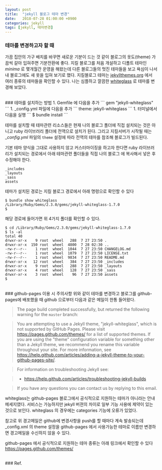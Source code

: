 ```yaml
---
layout: post
title:  "jekyll 블로그 테마 변경"
date:   2018-07-28 01:00:00 +0900
categories: jekyll
tags: [jekyll, 테마변경]
---
```

### 테마를 변경하고자 할 때
가끔 집안의 가구 배치를 바꾸면 새로운 기분이 드는 것 같이 블로그의 옷도(theme) 가끔씩 갈아 입혀주면 기분전환에 좋다. 지킬 블로그를 처음 개설하고 디폴트 테마인 _minima_ 로 몇개월간 운영을 해왔는데 다른 블로그들의 멋진 테마들을 보고 욕심이 나서 내 블로그에도 새 옷을 입혀 보기로 했다. 지킬블로그 테마는 [jekyllthemes.org](http://jekyllthemes.org) 에서 여러 종류의 테마들을 확인할 수 있다. 나는 심플하고 깔끔한 [whiteglass](https://yous.be/whiteglass/) 로 테마를 변경해 보았다.

<br>
### 테마를 설치하는 방법
1. Gemfile 에 다음을 추가
```
gem "jekyll-whiteglass"
```
1. _config.yml 파일에 다음을 추가
```
theme: jekyll-whiteglass
```
1. 터미널에서 다음을 실행
```
$ bundle install
```

테마를 설치할 때 테마관련 리소스들은 현재 나의 블로그 폴더에 직접 설치되는 것은 아니고 ruby 라이브러리 폴더에 전역으로 설치가 된다. 그리고 지킬서버가 시작될 때는 __config.yml_ 파일의 `theme` 설정에 따라 전역의 테마를 참조해 블로그가 빌드된다.

기본 테마 양식을 그대로 사용하지 않고 커스터마이징을 하고자 한다면 ruby 라이브러리가 설치되는 경로에서 아래 테마관련 폴더들을 직접 나의 블로그 에 복사해서 넣은 후 수정해야 한다.

```
_includes
_layouts
_sass
assets
```

테마가 설치된 경로는 지킬 블로그 경로에서 아래 명령으로 확인할 수 있다
```
$ bundle show whiteglass
/Library/Ruby/Gems/2.3.0/gems/jekyll-whiteglass-1.7.0
$ 
```
해당 경로에 들어가면 위 4가지 폴더를 확인할 수 있다.

```
$ cd /Library/Ruby/Gems/2.3.0/gems/jekyll-whiteglass-1.7.0
$ ls -al
total 40
drwxr-xr-x    9 root  wheel   288  7 27 23:50 .
drwxr-xr-x  150 root  wheel  4800  7 28 02:30 ..
-rw-r--r--    1 root  wheel  1044  7 27 23:50 CHANGELOG.md
-rw-r--r--    1 root  wheel  1079  7 27 23:50 LICENSE.txt
-rw-r--r--    1 root  wheel  9834  7 27 23:50 README.md
drwxr-xr-x   12 root  wheel   384  7 27 23:50 _includes
drwxr-xr-x    9 root  wheel   288  7 27 23:50 _layouts
drwxr-xr-x    4 root  wheel   128  7 27 23:50 _sass
drwxr-xr-x    3 root  wheel    96  7 27 23:50 assets
$ 
```

<br>
### github-pages 이용 시 주의사항
위와 같이 테마를 변경하고 블로그를 github-pages에 배포했을 때 github 으로부터 다음과 같은 메일이 한통 들어왔다.

> The page build completed successfully, but returned the following warning for the `master` branch:

> You are attempting to use a Jekyll theme, "jekyll-whiteglass", which is not supported by GitHub Pages. Please visit https://pages.github.com/themes/ for a list of supported themes. If you are using the "theme" configuration variable for something other than a Jekyll theme, we recommend you rename this variable throughout your site. For more information, see https://help.github.com/articles/adding-a-jekyll-theme-to-your-github-pages-site/.

> For information on troubleshooting Jekyll see:

> - https://help.github.com/articles/troubleshooting-jekyll-builds

> If you have any questions you can contact us by replying to this email.


whiteglass는 github-pages 블로그에서 공식적으로 지원하는 테마가 아니라는 안내메세지였다. 서비스는 가능하지만 jekyll 버젼의 차이로 일부 기능 사용에 제약이 있는 것으로 보인다. whiteglass 의 경우에는 categories 기능에 오류가 있었다.

참고로 위 경고메일은 github에 변경사항을 push를 할 때마다 계속 발송되는데 _config.xml 의 theme 설정을 github-pages 에서 사용가능한 테마로 이름만 변경하면 경고메일을 수신하지 않을 수 있다.

github-pages 에서 공식적으로 지원하는 테마 종류는 아래 링크에서 확인할 수 있다
<https://pages.github.com/themes/>



<br>
### Ref.
<https://jekyllrb.com/docs/themes/#overriding-theme-defaults>
<https://help.github.com/articles/adding-a-jekyll-theme-to-your-github-pages-site/>
